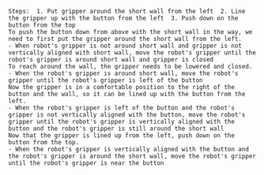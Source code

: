 
    Steps:  1. Put gripper around the short wall from the left  2. Line the gripper up with the button from the left  3. Push down on the button from the top
    To push the button down from above with the short wall in the way, we need to first put the gripper around the short wall from the left.
    - When robot's gripper is not around short wall and gripper is not vertically aligned with short wall, move the robot's gripper until the robot's gripper is around short wall and gripper is closed
    To reach around the wall, the gripper needs to be lowered and closed. 
    - When the robot's gripper is around short wall, move the robot's gripper until the robot's gripper is left of the button
    Now the gripper is in a comfortable position to the right of the button and the wall, so it can be lined up with the button from the left.
    - When the robot's gripper is left of the button and the robot's gripper is not vertically aligned with the button, move the robot's gripper until the robot's gripper is vertically aligned with the button and the robot's gripper is still around the short wall
    Now that the gripper is lined up from the left, push down on the button from the top.
    - When the robot's gripper is vertically aligned with the button and the robot's gripper is around the short wall, move the robot's gripper until the robot's gripper is near the button